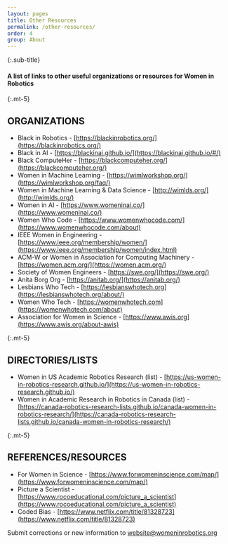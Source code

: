 ```yaml
---
layout: pages
title: Other Resources
permalink: /other-resources/
order: 4
group: About
---
```

<!-- markdownlint-disable blanks-around-headings -->

{:.sub-title}
#### A list of links to other useful organizations or resources for Women in Robotics

{:.mt-5}
## ORGANIZATIONS

- Black in Robotics - ​​[https://blackinrobotics.org/](https://blackinrobotics.org/)
- Black in AI - [https://blackinai.github.io/](https://blackinai.github.io/#/)
- Black ComputeHer - [https://blackcomputeher.org/](https://blackcomputeher.org/)
- Women in Machine Learning - [https://wimlworkshop.org/](https://wimlworkshop.org/faq/)
- Women in Machine Learning & Data Science - [http://wimlds.org/](http://wimlds.org/)
- Women in AI - [https://www.womeninai.co/](https://www.womeninai.co/)
- Women Who Code - [https://www.womenwhocode.com/](https://www.womenwhocode.com/about)
- IEEE Women in Engineering - [https://www.ieee.org/membership/women/](https://www.ieee.org/membership/women/index.html)
- ACM-W or Women in Association for Computing Machinery - [https://women.acm.org/](https://women.acm.org/)
- Society of Women Engineers - [https://swe.org/](https://swe.org/)
- Anita Borg Org - [https://anitab.org/](https://anitab.org/)
- Lesbians Who Tech - [https://lesbianswhotech.org](https://lesbianswhotech.org/about/)
- Women Who Tech - [https://womenwhotech.com](https://womenwhotech.com/about)
- Association for Women in Science - [https://www.awis.org](https://www.awis.org/about-awis)

{:.mt-5}
## DIRECTORIES/LISTS

- Women in US Academic Robotics Research (list) - [https://us-women-in-robotics-research.github.io/](https://us-women-in-robotics-research.github.io/)
- Women in Academic Research in Robotics in Canada (list) - [https://canada-robotics-research-lists.github.io/canada-women-in-robotics-research/](https://canada-robotics-research-lists.github.io/canada-women-in-robotics-research/)

{:.mt-5}
## REFERENCES/RESOURCES

- For Women in Science - [https://www.forwomeninscience.com/map/](https://www.forwomeninscience.com/map/)
- Picture a Scientist - [https://www.rocoeducational.com/picture_a_scientist](https://www.rocoeducational.com/picture_a_scientist)
- Coded Bias - [https://www.netflix.com/title/81328723](https://www.netflix.com/title/81328723)

Submit corrections or new information to [website@womeninrobotics.org](mailto:website@womeninrobotics.org)
